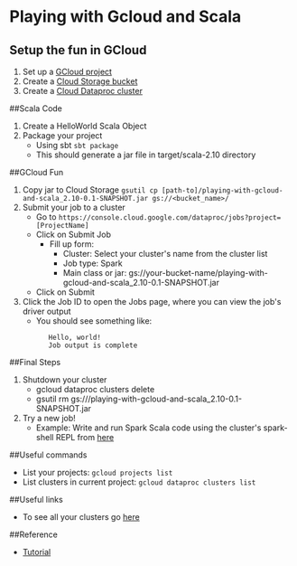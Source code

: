 # Playing with Gcloud and Scala

## Setup the fun in GCloud
1. Set up a [GCloud project](https://cloud.google.com/dataproc/docs/guides/setup-project)
2. Create a [Cloud Storage bucket](https://console.cloud.google.com/project/_/storage)
3. Create a [Cloud Dataproc cluster](https://cloud.google.com/dataproc/docs/guides/create-cluster)

##Scala Code
1. Create a HelloWorld Scala Object
2. Package your project
    * Using sbt
        ```sbt package```
    * This should generate a jar file in target/scala-2.10 directory
        

##GCloud Fun
1. Copy jar to Cloud Storage 
    ```gsutil cp [path-to]/playing-with-gcloud-and-scala_2.10-0.1-SNAPSHOT.jar gs://<bucket_name>/```
2. Submit your job to a cluster
    * Go to ```https://console.cloud.google.com/dataproc/jobs?project=[ProjectName]```
    * Click on Submit Job
        * Fill up form:
            * Cluster: Select your cluster's name from the cluster list
            * Job type: Spark
            * Main class or jar: gs://your-bucket-name/playing-with-gcloud-and-scala_2.10-0.1-SNAPSHOT.jar
    * Click on Submit
3. Click the Job ID to open the Jobs page, where you can view the job's driver output
    * You should see something like:
        ```
           Hello, world!
           Job output is complete
        ```

##Final Steps
1. Shutdown your cluster
    * gcloud dataproc clusters delete <cluster-name>
    * gsutil rm gs://<bucket-name>/playing-with-gcloud-and-scala_2.10-0.1-SNAPSHOT.jar
2. Try a new job! 
    * Example: Write and run Spark Scala code using the cluster's spark-shell REPL from [here](https://cloud.google.com/dataproc/docs/tutorials/spark-scala)
        
            
##Useful commands
* List your projects: ```gcloud projects list```
* List clusters in current project: ```gcloud dataproc clusters list```

##Useful links
* To see all your clusters go [here](https://console.cloud.google.com/dataproc/clusters/)

##Reference
* [Tutorial](https://cloud.google.com/dataproc/docs/tutorials/spark-scala)